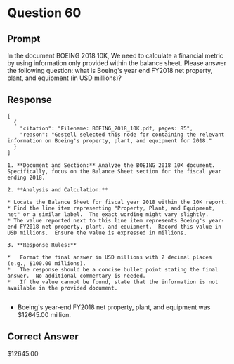 # Question 60

## Prompt

In the document BOEING 2018 10K, We need to calculate a financial metric by using information only provided within the balance sheet. Please answer the following question: what is Boeing's year end FY2018 net property, plant, and equipment (in USD millions)?

## Response

```results
[
  {
    "citation": "Filename: BOEING_2018_10K.pdf, pages: 85",
    "reason": "Gestell selected this node for containing the relevant information on Boeing's property, plant, and equipment for 2018."
  }
]
```

```cot
1. **Document and Section:** Analyze the BOEING 2018 10K document. Specifically, focus on the Balance Sheet section for the fiscal year ending 2018.

2. **Analysis and Calculation:**

* Locate the Balance Sheet for fiscal year 2018 within the 10K report.
* Find the line item representing "Property, Plant, and Equipment, net" or a similar label.  The exact wording might vary slightly.
* The value reported next to this line item represents Boeing's year-end FY2018 net property, plant, and equipment.  Record this value in USD millions.  Ensure the value is expressed in millions.

3. **Response Rules:**

*   Format the final answer in USD millions with 2 decimal places (e.g., $100.00 millions).
*   The response should be a concise bullet point stating the final answer.  No additional commentary is needed.
*   If the value cannot be found, state that the information is not available in the provided document.


```

- Boeing's year-end FY2018 net property, plant, and equipment was $12645.00 million.

## Correct Answer

$12645.00
